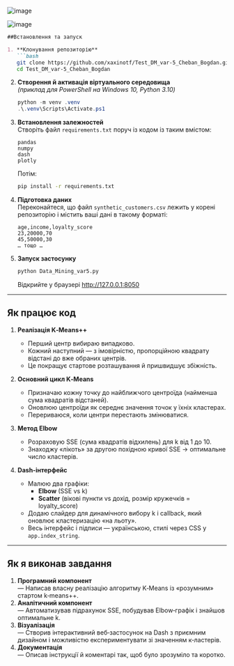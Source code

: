 ![image](https://github.com/user-attachments/assets/cafa4a85-a46d-4732-9dd1-16ae63c4e89e)

![image](https://github.com/user-attachments/assets/a2d2ca66-1f84-4454-bffa-a6e1bde516d4)


```markdown
##Встановлення та запуск

1. **Клонування репозиторію**  
   ```bash
   git clone https://github.com/xaxinotf/Test_DM_var-5_Cheban_Bogdan.git
   cd Test_DM_var-5_Cheban_Bogdan
   ```

2. **Створення й активація віртуального середовища**  
   _(приклад для PowerShell на Windows 10, Python 3.10)_  
   ```powershell
   python -m venv .venv
   .\.venv\Scripts\Activate.ps1
   ```

3. **Встановлення залежностей**  
   Створіть файл `requirements.txt` поруч із кодом із таким вмістом:
   ```
   pandas
   numpy
   dash
   plotly
   ```
   Потім:
   ```bash
   pip install -r requirements.txt
   ```

4. **Підготовка даних**  
   Переконайтеся, що файл `synthetic_customers.csv` лежить у корені репозиторію і містить ваші дані в такому форматі:
   ```
   age,income,loyalty_score
   23,20000,70
   45,50000,30
   … тощо …
   ```

5. **Запуск застосунку**  
   ```bash
   python Data_Mining_var5.py
   ```  
   Відкрийте у браузері http://127.0.0.1:8050

---

## Як працює код

1. **Реалізація K‑Means++**  
   - Перший центр вибираю випадково.  
   - Кожний наступний — з імовірністю, пропорційною квадрату відстані до вже обраних центрів.  
   - Це покращує стартове розташування й пришвидшує збіжність.

2. **Основний цикл K‑Means**  
   - Призначаю кожну точку до найближчого центроїда (найменша сума квадратів відстаней).  
   - Оновлюю центроїди як середнє значення точок у їхніх кластерах.  
   - Перериваюся, коли центри перестають змінюватися.

3. **Метод Elbow**  
   - Розраховую SSE (сума квадратів відхилень) для k від 1 до 10.  
   - Знаходжу «лікоть» за другою похідною кривої SSE → оптимальне число кластерів.

4. **Dash‑інтерфейс**  
   - Малюю два графіки:  
     - **Elbow** (SSE vs k)  
     - **Scatter** (вікові пункти vs дохід, розмір кружечків = loyalty_score)  
   - Додаю слайдер для динамічного вибору k і callback, який оновлює кластеризацію «на льоту».  
   - Весь інтерфейс і підписи — українською, стилі через CSS у `app.index_string`.

---

## Як я виконав завдання

1. **Програмний компонент**  
   — Написав власну реалізацію алгоритму K‑Means із «розумним» стартом k‑means++.  
2. **Аналітичний компонент**  
   — Автоматизував підрахунок SSE, побудував Elbow‑графік і знайшов оптимальне k.  
3. **Візуалізація**  
   — Створив інтерактивний веб‑застосунок на Dash з приємним дизайном і можливістю експериментувати зі значенням к‑ластерів.  
4. **Документація**  
   — Описав інструкції й коментарі так, щоб було зрозуміло та коротко.
